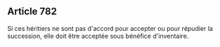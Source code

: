 Article 782
----
Si ces héritiers ne sont pas d'accord pour accepter ou pour répudier la
succession, elle doit être acceptée sous bénéfice d'inventaire.
